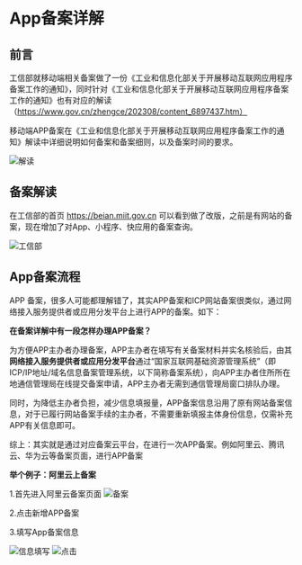 # App备案详解


## 前言

工信部就移动端相关备案做了一份《工业和信息化部关于开展移动互联网应用程序备案工作的通知》，同时针对《工业和信息化部关于开展移动互联网应用程序备案工作的通知》也有对应的解读（https://www.gov.cn/zhengce/202308/content_6897437.htm）

移动端APP备案在《工业和信息化部关于开展移动互联网应用程序备案工作的通知》解读中详细说明如何备案和备案细则，以及备案时间的要求。


![解读](https://skyerkj.com/blog/source/421321321321.webp)


## 备案解读

在工信部的首页 https://beian.miit.gov.cn 可以看到做了改版，之前是有网站的备案，现在增加了对App、小程序、快应用的备案查询。

![工信部](https://skyerkj.com/blog/source/321321435421.webp)



## App备案流程


APP 备案，很多人可能都理解错了，其实APP备案和ICP网站备案很类似，通过网络接入服务提供者或应用分发平台上进行APP的备案。如下：

**在备案详解中有一段怎样办理APP备案？**

为方便APP主办者办理备案，APP主办者在填写有关备案材料并实名核验后，由其**网络接入服务提供者或应用分发平台**通过“国家互联网基础资源管理系统”（即ICP/IP地址/域名信息备案管理系统，以下简称备案系统），向APP主办者住所所在地通信管理局在线提交备案申请，APP主办者无需到通信管理局窗口排队办理。

同时，为降低主办者负担，减少信息填报量，APP备案信息沿用了原有网站备案信息，对于已履行网站备案手续的主办者，不需要重新填报主体身份信息，仅需补充APP有关信息即可。


综上：其实就是通过对应备案云平台，在进行一次APP备案。例如阿里云、腾讯云、华为云等备案页面，进行APP备案



**举个例子：阿里云上备案**

1.首先进入阿里云备案页面
![备案](https://skyerkj.com/blog/source/5643424236.webp)

2.点击新增APP备案

3.填写App备案信息

![信息填写](https://skyerkj.com/blog/source/3215632167.webp)
![点击](https://skyerkj.com/blog/source/32153245321.webp)






